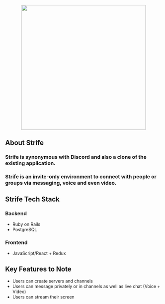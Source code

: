 <p align="center"><a href="#" target="_blank"><img src="https://i.imgur.com/yKQzyJc.png" width="400"></a></p>

## About Strife

### Strife is synonymous with Discord and also a clone of the existing application.

### Strife is an invite-only environment to connect with people or groups via messaging, voice and even video.

## Strife Tech Stack

### Backend
* Ruby on Rails
* PostgreSQL

### Frontend
* JavaScript/React + Redux

## Key Features to Note
* Users can create servers and channels 
* Users can message privately or in channels as well as live chat (Voice + Video)
* Users can stream their screen



